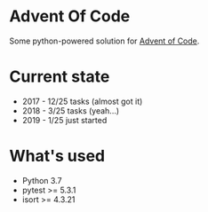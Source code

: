 # Advent Of Code

Some python-powered solution for [Advent of Code](https://adventofcode.com/).

# Current state

* 2017 - 12/25 tasks (almost got it)
* 2018 - 3/25 tasks (yeah...)
* 2019 - 1/25 just started

# What's used

* Python 3.7
* pytest >= 5.3.1
* isort >= 4.3.21
